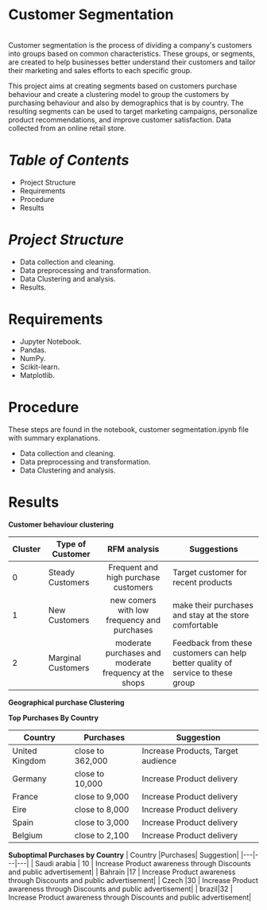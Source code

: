 # **Customer Segmentation**
<br>
Customer segmentation is the process of dividing a company's customers into groups based on common characteristics. These groups, or 
segments, are created to help businesses better understand their customers and tailor their marketing and sales efforts to each specific group.

<br>

  This project aims at creating segments based on customers purchase behaviour and create a clustering model to group the customers by purchasing 
behaviour and also by demographics that is by country. The resulting segments can be used to target marketing campaigns, personalize product 
recommendations, and improve customer satisfaction. Data collected from an online retail store.


# *Table of Contents*
* Project Structure
* Requirements
* Procedure
* Results


# *Project Structure*
* Data collection and cleaning.
* Data preprocessing and transformation.
* Data Clustering and analysis.
* Results.


# **Requirements**

* Jupyter Notebook.
* Pandas.
* NumPy.
* Scikit-learn.
* Matplotlib.

# **Procedure**

These steps are found in the notebook, customer segmentation.ipynb file with summary explanations.

* Data collection and cleaning.
* Data preprocessing and transformation.
* Data Clustering and analysis.

# **Results**

**Customer behaviour clustering**

| Cluster | Type of Customer | RFM analysis| Suggestions |
|---|---|:---:|---|
| 0 | Steady Customers  |Frequent and high purchase customers | Target customer for recent products |
| 1 | New Customers | new comers with low frequency and purchases| make their purchases and stay at the store comfortable |
| 2 | Marginal Customers |moderate purchases and moderate frequency at the shops | Feedback from these customers can help better quality of service to these group|

**Geographical purchase Clustering**

**Top Purchases By Country**
 
| Country |Purchases| Suggestion|
|---|---|---|
| United Kingdom |close to 362,000  | Increase Products, Target audience| 
| Germany |close to 10,000  |Increase Product delivery| 
| France |close to 9,000  |Increase Product delivery| 
| Eire|close to 8,000  |Increase Product delivery|
| Spain |close to 3,000  |Increase Product delivery|
|Belgium|close to 2,100  |Increase Product delivery|


**Suboptimal Purchases by Country**
| Country |Purchases| Suggestion|
|---|---|---|
| Saudi arabia | 10  | Increase Product awareness through Discounts and public advertisement| 
| Bahrain |17 | Increase Product awareness through Discounts and public advertisement| 
| Czech |30 | Increase Product awareness through Discounts and public advertisement| 
| brazil|32  | Increase Product awareness through Discounts and public advertisement|

